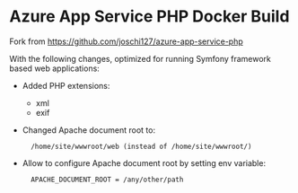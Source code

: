 Azure App Service PHP Docker Build
==================================

Fork from https://github.com/joschi127/azure-app-service-php

With the following changes, optimized for running Symfony framework
based web applications:


* Added PHP extensions:
  * xml
  * exif


* Changed Apache document root to:

        /home/site/wwwroot/web (instead of /home/site/wwwroot/)


* Allow to configure Apache document root by setting env variable:

        APACHE_DOCUMENT_ROOT = /any/other/path

